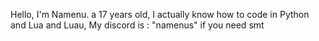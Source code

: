 Hello, I'm Namenu. 
a 17 years old,
I actually know how to code in Python and Lua and Luau,
My discord is : "namenus" if you need smt
